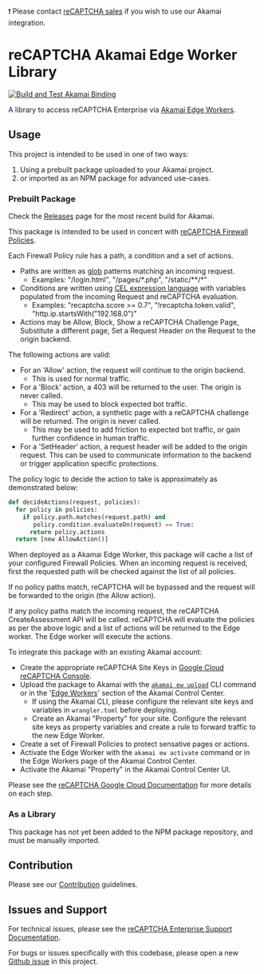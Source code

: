 ❗ Please contact [reCAPTCHA sales](https://cloud.google.com/contact/form?e=0) if you wish to use our Akamai integration.

# reCAPTCHA Akamai Edge Worker Library

[![Build and Test Akamai Binding](https://github.com/GoogleCloudPlatform/recaptcha-edge/actions/workflows/build_akamai.yml/badge.svg)](https://github.com/GoogleCloudPlatform/recaptcha-edge/actions/workflows/build_akamai.yml)

A library to access reCAPTCHA Enterprise via [Akamai Edge Workers](https://techdocs.akamai.com/edgeworkers/docs/welcome-to-edgeworkers).

## Usage
This project is intended to be used in one of two ways:

1. Using a prebuilt package uploaded to your Akamai project.
2. or imported as an NPM package for advanced use-cases.

### Prebuilt Package

Check the [Releases](https://github.com/GoogleCloudPlatform/recaptcha-edge/releases) page for the most recent build for Akamai.

This package is intended to be used in concert with [reCAPTCHA Firewall Policies](https://cloud.google.com/recaptcha/docs/firewall-policies-overview).

Each Firewall Policy rule has a path, a condition and a set of actions. 
* Paths are written as [glob](https://man7.org/linux/man-pages/man7/glob.7.html) patterns matching an incoming request.
  * Examples: "/login.html", "/pages/\*.php", "/static/\*\*/\*"
* Conditions are written using [CEL expression language](https://cel.dev/) with variables populated from the incoming Request and reCAPTCHA evaluation.
  * Examples: "recaptcha.score >= 0.7", "!recaptcha.token.valid", "http.ip.startsWith("192.168.0")"
* Actions may be Allow, Block, Show a reCAPTCHA Challenge Page, Substitute a different page, Set a Request Header on the Request to the origin backend.

The following actions are valid:

* For an 'Allow' action, the request will continue to the origin backend.
  * This is used for normal traffic. 
* For a 'Block' action, a 403 will be returned to the user. The origin is never called.
  * This may be used to block expected bot traffic. 
* For a 'Redirect' action, a synthetic page with a reCAPTCHA challenge will be returned. The origin is never called.
  * This may be used to add friction to expected bot traffic, or gain further confidence in human traffic.
* For a 'SetHeader' action, a request header will be added to the origin request. This can be used to communicate information to the backend or trigger application specific protections.

The policy logic to decide the action to take is approximately as demonstrated below:
```python
def decideActions(request, policies):
  for policy in policies:
    if policy.path.matches(request.path) and
       policy.condition.evaluateOn(request) == True:
      return policy.actions
  return [new AllowAction()]
```

When deployed as a Akamai Edge Worker, this package will cache a list of your configured Firewall Policies. When an incoming request is received, first the requested path
will be checked against the list of all policies. 

If no policy paths match, reCAPTCHA will be bypassed and the request will be forwarded to the origin (the Allow action). 

If any policy paths match the incoming request,
the reCAPTCHA CreateAssessment API will be called. reCAPTCHA will evaluate the policies as per the above logic and a list of actions will be returned to the Edge worker. The Edge worker
will execute the actions.


To integrate this package with an existing Akamai account:
* Create the appropriate reCAPTCHA Site Keys in [Google Cloud reCAPTCHA Console](https://console.cloud.google.com/security/recaptcha).
* Upload the package to Akamai with the [`akamai ew upload`](https://techdocs.akamai.com/edgeworkers/docs/deploy-hello-world-3) CLI command or in the '[Edge Workers](https://control.akamai.com/apps/edgeworkers)' section of the Akamai Control Center.
  * If using the Akamai CLI, please configure the relevant site keys and variables in `wrangler.toml` before deploying.
  * Create an Akamai "Property" for your site. Configure the relevant site keys as property variables and create a rule to forward traffic to the new Edge Worker.
* Create a set of Firewall Policies to protect sensative pages or actions.
* Activate the Edge Worker with the `akamai ew activate` command or in the Edge Workers page of the Akamai Control Center.
* Activate the Akamai "Property" in the Akamai Control Center UI.

Please see the [reCAPTCHA Google Cloud Documentation](https://cloud.google.com/recaptcha/docs) for more details on each step.

### As a Library
This package has not yet been added to the NPM package repository, and must be manually imported.

## Contribution

Please see our [Contribution](https://github.com/GoogleCloudPlatform/recaptcha-edge/blob/main/CONTRIBUTING.md) guidelines.

## Issues and Support

For technical issues, please see the [reCAPTCHA Enterprise Support Documentation](https://cloud.google.com/recaptcha/docs/getting-support).

For bugs or issues specifically with this codebase, please open a new [Github issue](https://github.com/GoogleCloudPlatform/recaptcha-edge/issues) in this project.
